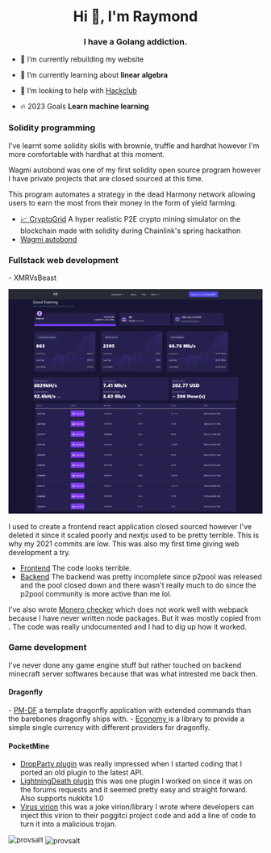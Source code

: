 <h1 align="center">Hi 👋, I'm Raymond</h1>
<h3 align="center">I have a Golang addiction.</h3>

- 💼 I’m currently rebuilding my website

- 🌱 I’m currently learning about **linear algebra**

- 🤝 I’m looking to help with [Hackclub](https://hackclub.com)

- 🔥 2023 Goals **Learn machine learning**

<h3>Solidity programming</h4>
I've learnt some solidity skills with brownie, truffle and hardhat however I'm more comfortable with hardhat at this moment.

Wagmi autobond was one of my first solidity open source program however I have private projects that are closed sourced at this time.

This program automates a strategy in the dead Harmony network allowing users to earn the most from their money in the form of yield farming.

- <a href="https://github.com/Crypto-grid/contracts">📈 CryptoGrid</a> A hyper realistic P2E crypto mining simulator on the blockchain made with solidity during Chainlink's spring hackathon
- <a href="https://github.com/provsalt/wagmi-autobond">Wagmi autobond</a>

<h3>Fullstack web development</h3>
- XMRVsBeast

<img src="src/lib/images/beast.png" alt="XMRVsBeast"></img>

I used to create a frontend react application closed sourced however I've deleted it since it scaled poorly and nextjs used to be pretty terrible. This is why my 2021 commits are low. This was also my first time giving web development a try.

- <a href="https://github.com/provsalt/beast-oss">Frontend</a> The code looks terrible.
- <a href="https://github.com/provsalt/beast-backend">Backend</a>
  The backend was pretty incomplete since p2pool was released and the pool closed down and there wasn't really much to do since the p2pool community is more active than me lol.

I've also wrote <a href="https://github.com/provsalt/monero-checker">Monero checker</a> which does not work well with webpack because I have never written node packages. But it was mostly copied from <a href="https://xmr.llcoins.net/checktx.html"></a>. The code was really undocumented and I had to dig up how it worked.

<h3>Game development</h3>
I've never done any game engine stuff but rather touched on backend minecraft server softwares because that was what intrested me back then.

<h4>Dragonfly</h4>
- <a href="https://github.com/provsalt/PM-DF">PM-DF</a> a template dragonfly application with extended commands than the barebones dragonfly ships with.
- <a href="https://github.com/provsalt/economy">Economy </a> is a library to provide a simple single currency with different providers for dragonfly.
  <h4>PocketMine</h4>

- <a href="https://github.com/provsalt/DropParty">DropParty plugin</a> was really impressed when I started coding that I ported an old plugin to the latest API.
- <a href="https://github.com/provsalt/LightningDeath">LightningDeath plugin</a> this was one plugin I worked on since it was on the forums requests and it seemed pretty easy and straight forward. Also supports nukkitx 1.0
- <a href="https://github.com/provsalt/Virus">Virus virion</a> this was a joke virion/library I wrote where developers can inject this virion to their poggitci project code and add a line of code to turn it into a malicious trojan.

[//]: # '<p><img align="left" src="https://github-readme-stats.vercel.app/api/top-langs?username=provsalt&show_icons=true&locale=en&theme=chartreuse-dark" alt="provsalt" /></p>'
[//]: # '<p> <img align="center" src="https://github-readme-stats.vercel.app/api?username=provsalt&show_icons=true&locale=en&count_private=true&theme=chartreuse-dark" alt="provsalt" /></p>'

<p><img align="left" src="https://github-readme-stats-git-masterrstaa-rickstaa.vercel.app/api/top-langs?username=provsalt&show_icons=true&locale=en&theme=chartreuse-dark" alt="provsalt" /></p>
<p>&nbsp;<img align="center" src="https://github-readme-stats-git-masterrstaa-rickstaa.vercel.app/api?username=provsalt&show_icons=true&locale=en&count_private=true&theme=chartreuse-dark" alt="provsalt" /></p>

